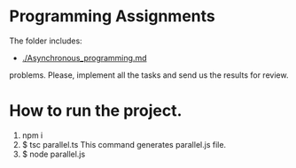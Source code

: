 # Programming Assignments

The folder includes:

- [./Asynchronous_programming.md](./Asynchronous_programming.md)

problems. Please, implement all the tasks and send us the results for review.


# How to run the project.

1. npm i
2. $ tsc parallel.ts
  This command generates parallel.js file.
3. $ node parallel.js
